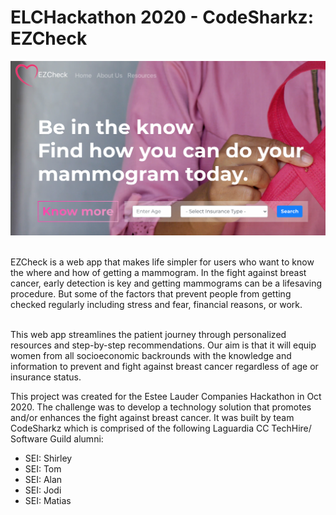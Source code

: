 # ELCHackathon 2020 - CodeSharkz: EZCheck 
![EZCheck Landing Page](/team-project/public/ezcheck3.png)<br/><br/>

EZCheck is a web app that makes life simpler for users who want to know the where and how of getting a mammogram. In the fight against breast cancer, early detection is key and getting mammograms can be a lifesaving procedure. But some of the factors that prevent people from getting checked regularly including stress and fear, financial reasons, or work.<br/><br/>

This web app streamlines the patient journey through personalized resources and step-by-step recommendations. Our aim is that it will equip women from all socioeconomic backrounds with the knowledge and information to prevent and fight against breast cancer regardless of age or insurance status.

This project was created for the Estee Lauder Companies Hackathon in Oct 2020. The challenge was to develop a technology solution that promotes and/or enhances the fight against breast cancer. It was built by team CodeSharkz which is comprised of the following Laguardia CC TechHire/ Software Guild alumni:

* SEI: Shirley
* SEI: Tom
* SEI: Alan
* SEI: Jodi
* SEI: Matias

